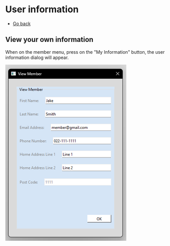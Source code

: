 # User information

- [Go back](./README.md#member-menu)

## View your own information

When on the member menu, press on the "My Information" button, the user information dialog will appear.

![View user dialog box](./assets/my_information.png)
